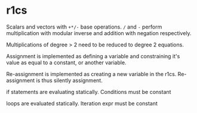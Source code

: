 # r1cs

Scalars and vectors with `+*/-` base operations. `/` and `-` perform multiplication with modular inverse and addition with negation respectively.

Multiplications of degree > 2 need to be reduced to degree 2 equations.

Assignment is implemented as defining a variable and constraining it's value as equal to a constant, or another variable.

Re-assignment is implemented as creating a new variable in the r1cs. Re-assignment is thus silently assignment.

if statements are evaluating statically. Conditions must be constant

loops are evaluated statically. Iteration expr must be constant
